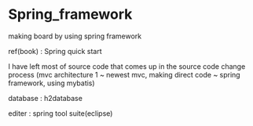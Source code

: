 # Spring_framework

making board by using spring framework

ref(book) : Spring quick start

I have left most of source code that comes up in the source code change process
(mvc architecture 1 ~ newest mvc, making direct code ~ spring framework, using mybatis)

database : h2database

editer   : spring tool suite(eclipse)
